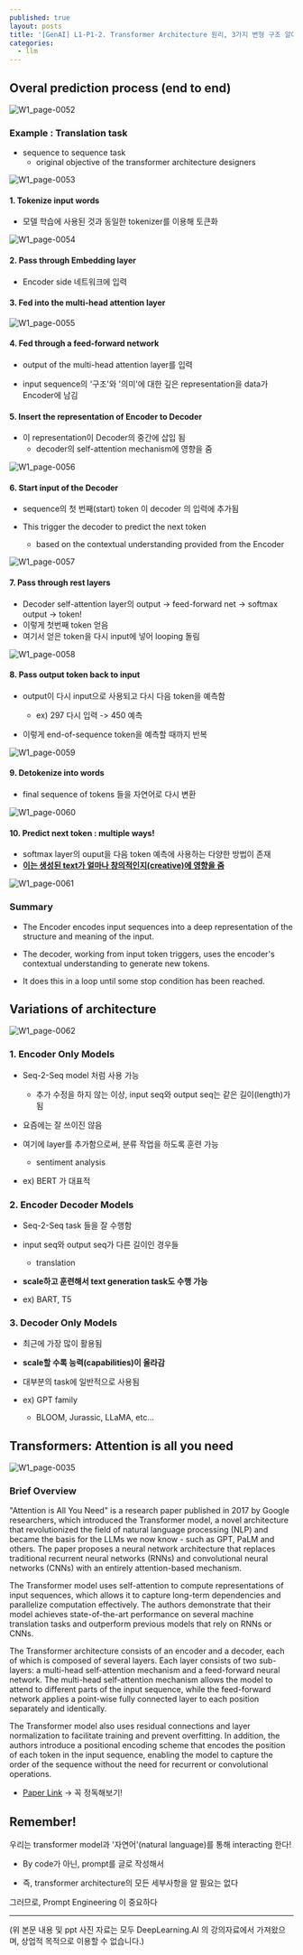 ```yaml
---
published: true
layout: posts
title: '[GenAI] L1-P1-2. Transformer Architecture 원리, 3가지 변형 구조 알아보기'
categories: 
  - llm
---
```




## Overal prediction process (end to end)

![W1_page-0052](../../assets/img/2023-07-16-lesson-1-2/W1_page-0052.jpg)

### Example : Translation task

- sequence to sequence task
	- original objective of the transformer architecture designers

![W1_page-0053](../../assets/img/2023-07-16-lesson-1-2/W1_page-0053.jpg)

#### 1. Tokenize input words

- 모델 학습에 사용된 것과 동일한 tokenizer를 이용해 토큰화

![W1_page-0054](../../assets/img/2023-07-16-lesson-1-2/W1_page-0054.jpg)

#### 2. Pass through Embedding layer

- Encoder side 네트워크에 입력

#### 3. Fed into the multi-head attention layer

![W1_page-0055](../../assets/img/2023-07-16-lesson-1-2/W1_page-0055.jpg)

#### 4. Fed through a feed-forward network

- output of the multi-head attention layer를 입력

- input sequence의 '구조'와 '의미'에 대한 깊은 representation을 data가 Encoder에 남김

#### 5. Insert the representation of Encoder to Decoder

- 이 representation이 Decoder의 중간에 삽입 됨
	- decoder의 self-attention mechanism에 영향을 줌

![W1_page-0056](../../assets/img/2023-07-16-lesson-1-2/W1_page-0056.jpg)

#### 6. Start input of the Decoder

- sequence의 첫 번째(start) token 이 decoder 의 입력에 추가됨

- This trigger the decoder to predict the next token
	- based on the contextual understanding provided from the Encoder

![W1_page-0057](../../assets/img/2023-07-16-lesson-1-2/W1_page-0057.jpg)

#### 7. Pass through rest layers

- Decoder self-attention layer의 output -> feed-forward net -> softmax output -> token!
- 이렇게 첫번째 token 얻음
- 여기서 얻은 token을 다시 input에 넣어 looping 돌림

![W1_page-0058](../../assets/img/2023-07-16-lesson-1-2/W1_page-0058.jpg)

#### 8. Pass output token back to input

- output이 다시 input으로 사용되고 다시 다음 token을 예측함
	- ex) 297 다시 입력 -> 450 예측

- 이렇게 end-of-sequence token을 예측할 때까지 반복

![W1_page-0059](../../assets/img/2023-07-16-lesson-1-2/W1_page-0059.jpg)

#### 9. Detokenize into words

- final sequence of tokens 들을 자연어로 다시 변환

![W1_page-0060](../../assets/img/2023-07-16-lesson-1-2/W1_page-0060.jpg)

#### 10. Predict next token : multiple ways!

- softmax layer의 ouput을 다음 token 예측에 사용하는 다양한 방법이 존재
- **<u>이는 생성된 text가 얼마나 창의적인지(creative)에 영향을 줌</u>**

![W1_page-0061](../../assets/img/2023-07-16-lesson-1-2/W1_page-0061.jpg)

### Summary

- The Encoder encodes input sequences into a deep representation of the structure and meaning of the input. 

- The decoder, working from input token triggers, uses the encoder's contextual understanding to generate new tokens. 

- It does this in a loop until some stop condition has been reached. 



## Variations of architecture

![W1_page-0062](../../assets/img/2023-07-16-lesson-1-2/W1_page-0062.jpg)

### 1. Encoder Only Models

- Seq-2-Seq model 처럼 사용 가능
	- 추가 수정을 하지 않는 이상, input seq와 output seq는 같은 길이(length)가 됨
- 요즘에는 잘 쓰이진 않음
- 여기에 layer를 추가함으로써, 분류 작업을 하도록 훈련 가능
	- sentiment analysis

- ex) BERT 가 대표적



### 2. Encoder Decoder Models

- Seq-2-Seq task 들을 잘 수행함
- input seq와 output seq가 다른 길이인 경우들
	- translation

- **scale하고 훈련해서 text generation task도 수행 가능**

- ex) BART, T5



### 3. Decoder Only Models

- 최근에 가장 많이 활용됨
- **scale할 수록 능력(capabilities)이 올라감**
- 대부분의 task에 일반적으로 사용됨

- ex) GPT family
	- BLOOM, Jurassic, LLaMA, etc...



## Transformers: Attention is all you need

![W1_page-0035](../../assets/img/2023-07-16-lesson-1-2/W1_page-0035.jpg)



### Brief Overview

"Attention is All You Need" is a research paper published in 2017 by Google researchers, which introduced the Transformer model, a novel architecture that revolutionized the field of natural language processing (NLP) and became the basis for the LLMs we now know - such as GPT, PaLM and others. The paper proposes a neural network architecture that replaces traditional recurrent neural networks (RNNs) and convolutional neural networks (CNNs) with an entirely attention-based mechanism. 

The Transformer model uses self-attention to compute representations of input sequences, which allows it to capture long-term dependencies and parallelize computation effectively. The authors demonstrate that their model achieves state-of-the-art performance on several machine translation tasks and outperform previous models that rely on RNNs or CNNs.

The Transformer architecture consists of an encoder and a decoder, each of which is composed of several layers. Each layer consists of two sub-layers: a multi-head self-attention mechanism and a feed-forward neural network. The multi-head self-attention mechanism allows the model to attend to different parts of the input sequence, while the feed-forward network applies a point-wise fully connected layer to each position separately and identically. 

The Transformer model also uses residual connections and layer normalization to facilitate training and prevent overfitting. In addition, the authors introduce a positional encoding scheme that encodes the position of each token in the input sequence, enabling the model to capture the order of the sequence without the need for recurrent or convolutional operations.



- [Paper Link](https://arxiv.org/abs/1706.03762) -> 꼭 정독해보기!



## Remember!

우리는 transformer model과 '자연어'(natural language)를 통해 interacting 한다!

- By code가 아닌, prompt를 글로 작성해서

- 즉, transformer architecture의 모든 세부사항을 알 필요는 없다

그러므로, Prompt Engineering 이 중요하다





---

(위 본문 내용 및 ppt 사진 자료는 모두 DeepLearning.AI 의 강의자료에서 가져왔으며, 상업적 목적으로 이용할 수 없습니다.)